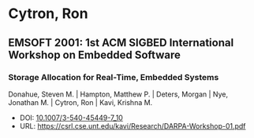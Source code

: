 # Cytron, Ron

## EMSOFT 2001: 1st ACM SIGBED International Workshop on Embedded Software

### Storage Allocation for Real-Time, Embedded Systems
Donahue, Steven M. | Hampton, Matthew P. | Deters, Morgan | Nye, Jonathan M. | Cytron, Ron | Kavi, Krishna M.
* DOI: [10.1007/3-540-45449-7_10](https://doi.org/10.1007/3-540-45449-7_10)
* URL: <https://csrl.cse.unt.edu/kavi/Research/DARPA-Workshop-01.pdf>

